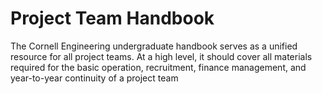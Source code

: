 # Project Team Handbook

The Cornell Engineering undergraduate handbook serves as a unified resource for all project teams. At a high level, it should cover all materials required for the basic operation, recruitment, finance management, and year-to-year continuity of a project team

